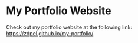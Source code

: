 # My Portfolio Website
Check out my portfolio website at the following link: https://zdpel.github.io/my-portfolio/ 
